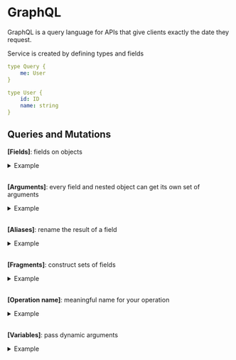 # GraphQL

GraphQL is a query language for APIs that give clients exactly the date they request.

Service is created by defining types and fields

```yaml
type Query {
    me: User
}

type User {
    id: ID
    name: string
}
```

## Queries and Mutations

**[Fields]**: fields on objects

<details>
  <summary>Example</summary>
  
```yaml
## Query
{
    hero {
        name
    }
}

## Result
{
    "data": {
        "hero": {
            "name": "R2-D2"
        }
    }
}
### query has exactly the same shape as the result
```

</details></br>

**[Arguments]**: every field and nested object can get its own set of arguments

<details>
  <summary>Example</summary>
  
```yaml
## Query
{
    human(id: "1000") {
        name
        height(unit: FOOT)
    }
}

## Result
{
    "data": {
        "hero": {
            "name": "Luke Skywalker"
            "height": 5.6430448
        }
    }
}
```

</details></br>

**[Aliases]**: rename the result of a field

<details>
  <summary>Example</summary>
  
```yaml
## Query
{
    empireHero: hero(episode: EMPIRE) { name }
    jediHero: hero(episode: JEDI) { name }
}

## Result
{
    "data": {
        "empireHero": { "name": "Luke Skywalker" }
        "jediHero": { "name": "R2-D2" }
    }
}
### you can't directly query for the same field with different arguments
```

</details></br>

**[Fragments]**: construct sets of fields

<details>
  <summary>Example</summary>
  
```yaml
## Query
{
    left: hero(episode: EMPIRE) { ...comparisonFields }
    right: hero(episode: JEDI) { ...comparisonFields }
}

fragment comparisonFields on Character {
    name
    appearsIn
}

## Result
{
    "data": {
        "empireHero": { "name": "Luke Skywalker", "appearsIn": [] }
        "jediHero": { "name": "R2-D2", "appearsIn": [] }
    }
}
```

</details></br>

**[Operation name]**: meaningful name for your operation

<details>
  <summary>Example</summary>
  
```yaml
## Query
query HeroNameAndFriends {
    hero {
        name
        friends {
            name
        }
    }
}
```

</details></br>

**[Variables]**: pass dynamic arguments

<details>
  <summary>Example</summary>
  
```yaml
## Query
query HeroNameAndFriends($episode: Episode)
{
    hero(episode: $episode) {
        name
        friends {
            name
        }
    }
}

{
    "episode": "JEDI"
}
```

</details></br>
